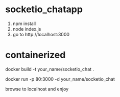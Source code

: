 # socketio_chatapp

1) npm install
2) node index.js
3) go to  http://localhost:3000

# containerized

docker build -t your_name/socketio_chat .

docker run -p 80:3000 -d your_name/socketio_chat

browse to localhost and enjoy
